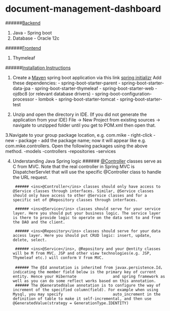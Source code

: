 # document-management-dashboard
######<ins>Backend</ins>
1. Java - Spring boot
2. Database - Oracle 12c

######<ins>Frontend</ins>
1. Thymeleaf

######<ins>Installation Instructions</ins>
1. Create a [Maven](https://maven.apache.org/what-is-maven.html) spring boot application via this link [spring initializr](https://start.spring.io/)
        Add these dependencies:
        - spring-boot-starter-parent
        - spring-boot-starter-data-jpa
        - spring-boot-starter-thymeleaf
        - spring-boot-starter-web
        - ojdbc8 (or relevant database drivers)
        - spring-boot-configuration-processor
        - lombok
        - spring-boot-starter-tomcat
        - spring-boot-starter-test
      
2. Unzip and open the directory in IDE. (If you did not generate the application from your IDE)
        File -> New Project from existing sources -> navigate to unzipped folder until you get to POM.xml then open that.

3.Navigate to your group package location, e.g. com.mike - right-click - new - package - add the package name;
        now it will appear like e.g. com.mike.controllers. Open the following packages using the above method.
        -models
        -controllers
        -repositories
        -services
        
4. Understanding Java Spring logic
        ###### <ins>@Controller</ins> classes serve as C from MVC. Note that the real controller in Spring MVC is DispatcherServlet that will use the specific @Controller class to handle the URL request.

        ###### <ins>@Controller</ins> classes should only have access to @Service classes through interfaces. Similar, @Service classes should only have access to other @Service classes and for a specific set of @Repository classes through interfaces.

        ###### <ins>@Service</ins> classes should serve for your service layer. Here you should put your business logic. The service layer is there to provide logic to operate on the data sent to and from the DAO and the client.

        ###### <ins>@Repository</ins> classes should serve for your data access layer. Here you should put CRUD logic: insert, update, delete, select.

        ###### <ins>@Service</ins>, @Repository and your @entity classes will be M from MVC. JSP and other view technologies(e.g. JSP, Thymeleaf etc.) will conform V from MVC.

        ###### The @Id annotation is inherited from javax.persistence.Id， indicating the member field below is the primary key of current entity. Hence your Hibernate                and spring framework as well as you can do some reflect works based on this annotation.
        ###### The @GeneratedValue annotation is to configure the way of increment of the specified column(field). For example when using Mysql, you may specify                      auto_increment in the definition of table to make it self-incremental, and then use @GeneratedValue(strategy = GenerationType.IDENTITY)


        
        


